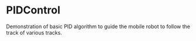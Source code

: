 # PIDControl
Demonstration of basic PID algorithm to guide the mobile robot to follow the track of various tracks.
